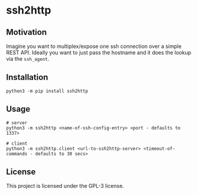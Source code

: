 # ssh2http

## Motivation

Imagine you want to multiplex/expose one ssh connection over a simple REST API.
Ideally you want to just pass the hostname and it does the lookup via the `ssh_agent`.

## Installation

```
python3 -m pip install ssh2http
```

## Usage

```
# server
python3 -m ssh2http <name-of-ssh-config-entry> <port - defaults to 1337>

# client
python3 -m ssh2http.client <url-to-ssh2http-server> <timeout-of-commands - defaults to 30 secs>
```
## License

This project is licensed under the GPL-3 license.
